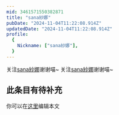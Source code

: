 ```yaml
---
mid: 3461571550382871
title: "sana紗娜"
pubDate: "2024-11-04T11:22:08.914Z"
updatedDate: "2024-11-04T11:22:08.914Z"
profile:
  {
    Nickname: ["sana紗娜"],
  }
---
```


关注[sana紗娜](https://space.bilibili.com/3461571550382871)谢谢喵~ 关注[sana紗娜](https://space.bilibili.com/3461571550382871)谢谢喵~

## 此条目有待补充
你可以在[这里](https://github.com/Yuhanawa/VTuber.ICU/edit/master/src/content/v/sana紗娜/index.md)编辑本文
